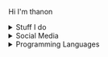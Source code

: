 Hi I'm thanon

<details>
  <summary>Stuff I do</summary>
  - discord / ts3 / WhatsApp bots in Java, Typescript and JavaScript
  
  - Websites in Html, JavaScript, typescript, rust and css

  - Minecraft clients / servers / plugins / mods in Java
</details>

<details>
  <summary>Social Media</summary>
  
- <a href="https://g.dev/thanon">Google Developers</a>

- <a href="https://discord.gg/suKuFvWb65">Discord</a>

- <a href="https://twitch.tv/thanongaming">Twitch</a>

- <a href="https://www.youtube.com/@TTCallabout">Youtube</a>
</details>

<details>
  <summary>Programming Languages</summary>

  - Python
  - Html, Css, JavaScript
  - Java
</details>
